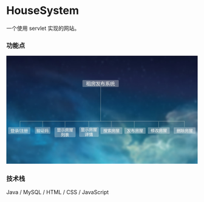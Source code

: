 # HouseSystem
一个使用 servlet 实现的网站。

### 功能点
 ![image](https://github.com/s1xt33nth/HouseSystem/blob/master/project.jpg)

### 技术栈
Java / MySQL / HTML / CSS / JavaScript
